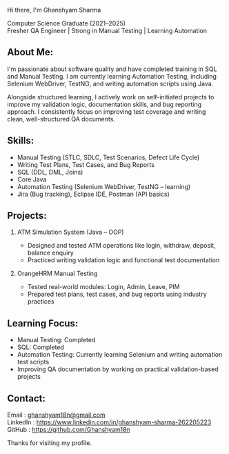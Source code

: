 Hi there, I'm Ghanshyam Sharma

Computer Science Graduate (2021–2025)  
Fresher QA Engineer | Strong in Manual Testing | Learning Automation  


About Me:
----------
I'm passionate about software quality and have completed training in SQL and Manual Testing. I am currently learning Automation Testing, including Selenium WebDriver, TestNG, and writing automation scripts using Java.

Alongside structured learning, I actively work on self-initiated projects to improve my validation logic, documentation skills, and bug reporting approach. I consistently focus on improving test coverage and writing clean, well-structured QA documents.

Skills:
-------
- Manual Testing (STLC, SDLC, Test Scenarios, Defect Life Cycle)
- Writing Test Plans, Test Cases, and Bug Reports
- SQL (DDL, DML, Joins)
- Core Java 
- Automation Testing (Selenium WebDriver, TestNG – learning)
- Jira (Bug tracking), Eclipse IDE, Postman (API basics)

Projects:
---------
1. ATM Simulation System (Java – OOP)
   - Designed and tested ATM operations like login, withdraw, deposit, balance enquiry
   - Practiced writing validation logic and functional test documentation

2. OrangeHRM Manual Testing
   - Tested real-world modules: Login, Admin, Leave, PIM
   - Prepared test plans, test cases, and bug reports using industry practices

Learning Focus:
---------------
- Manual Testing: Completed
- SQL: Completed
- Automation Testing: Currently learning Selenium and writing automation test scripts
- Improving QA documentation by working on practical validation-based projects

Contact:
--------
Email     : ghanshyam18n@gmail.com  
LinkedIn  : https://www.linkedin.com/in/ghanshyam-sharma-262205223  
GitHub    : https://github.com/Ghanshyam18n

Thanks for visiting my profile.
